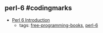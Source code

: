 perl-6 #codingmarks 
---
* [Perl 6 Introduction](http://perl6intro.com)
    * tags: [free-programming-books](../tags/free-programming-books.md), [perl-6](../tags/perl-6.md)
